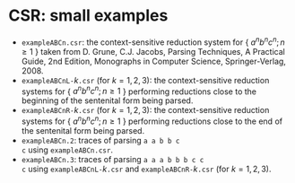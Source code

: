 # CSR: small examples

- <code>exampleABCn.csr</code>: the context-sensitive reduction system for { $a^nb^nc^n;n\ge1$ } taken from D. Grune, C.J. Jacobs, Parsing Techniques, A Practical Guide, 2nd Edition, Monographs in Computer Science, Springer-Verlag, 2008.
- <code>exampleABCnL-</code>$k$<code>.csr</code> (for $k=1,2,3$): the context-sensitive reduction systems for { $a^nb^nc^n;n\ge1$ } performing reductions close to the beginning of the sentenital form being parsed.
- <code>exampleABCnR-</code>$k$<code>.csr</code> (for $k=1,2,3$): the context-sensitive reduction systems for { $a^nb^nc^n;n\ge1$ } performing reductions close to the end of the sentenital form being parsed.
- <code>exampleABCn.2</code>: traces of parsing <code>a a b b c c</code> using <code>exampleABCn.csr</code>.
- <code>exampleABCn.3</code>: traces of parsing <code>a a a b b b c c c</code> using <code>exampleABCnL-</code>$k$<code>.csr</code> and <code>exampleABCnR-</code>$k$<code>.csr</code> (for $k=1,2,3$).

